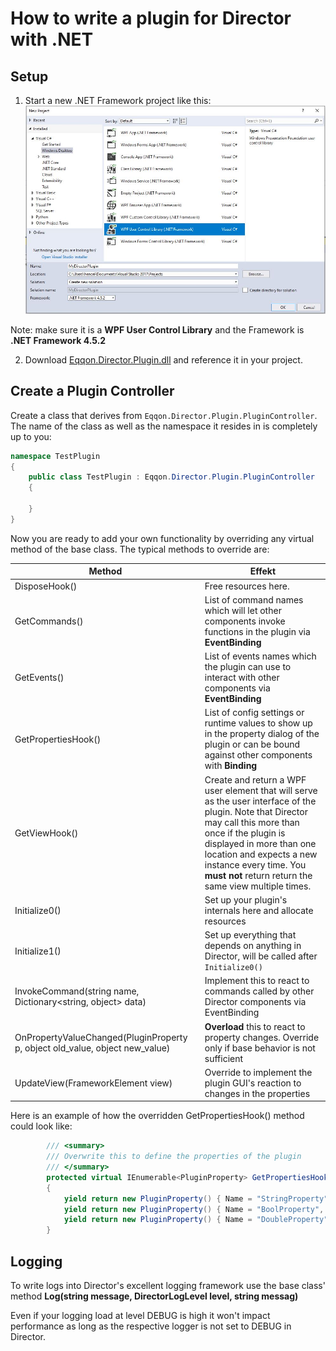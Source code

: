 # How to write a plugin for Director with .NET

## Setup
1) Start a new .NET Framework project like this:
![Create a new project in VS](https://github.com/eqqon/DirectorPlugin/blob/master/Images/CreateNewProject.JPG?raw=true)

Note: make sure it is a **WPF User Control Library** and the Framework is **.NET Framework 4.5.2**

2) Download [Eqqon.Director.Plugin.dll](https://github.com/eqqon/DirectorPlugin/blob/master/Releases/1.0.0.0/Eqqon.Director.Plugin.dll) and reference it in your project.

## Create a Plugin Controller

Create a class that derives from `Eqqon.Director.Plugin.PluginController`. The name of the class as well as the namespace it resides in is completely up to you:

```C#
namespace TestPlugin
{
    public class TestPlugin : Eqqon.Director.Plugin.PluginController
    {

    }
}
```

Now you are ready to add your own functionality by overriding any virtual method of the base class. The typical methods to override are:

| Method | Effekt |
| ------ | ------ |
| DisposeHook() | Free resources here. |
| GetCommands() | List of command names which will let other components invoke functions in the plugin via **EventBinding** |
| GetEvents() | List of events names which the plugin can use to interact with other components via **EventBinding** |
| GetPropertiesHook() | List of config settings or runtime values to show up in the property dialog of the plugin or can be bound against  other components with **Binding** |
| GetViewHook() | Create and return a WPF user element that will serve as the user interface of the plugin. Note that Director may call this more than once if the plugin is displayed in more than one location and expects a new instance every time. You **must not** return return the same view multiple times. |
| Initialize0() | Set up your plugin's internals here and allocate resources |
| Initialize1() | Set up everything that depends on anything in Director, will be called after `Initialize0()` |
| InvokeCommand(string name, Dictionary<string, object> data) | Implement this to react to commands called by other Director components via EventBinding |
| OnPropertyValueChanged(PluginProperty p, object old_value, object new_value) | **Overload** this to react to property changes. Override only if base behavior is not sufficient |
| UpdateView(FrameworkElement view) | Override to implement the plugin GUI's reaction to changes in the properties |

Here is an example of how the overridden GetPropertiesHook() method could look like:

```C#
        /// <summary>
        /// Overwrite this to define the properties of the plugin
        /// </summary>
        protected virtual IEnumerable<PluginProperty> GetPropertiesHook()
        {
            yield return new PluginProperty() { Name = "StringProperty", Type = typeof(string), Value = "Initial value"};
            yield return new PluginProperty() { Name = "BoolProperty", Type = typeof(bool), Value = true };
            yield return new PluginProperty() { Name = "DoubleProperty", Type = typeof(double), Value = 50.0};
        }
```

## Logging

To write logs into Director's excellent logging framework use the base class' method **Log(string message, DirectorLogLevel level, string messag)**

Even if your logging load at level DEBUG is high it won't impact performance as long as the respective logger is not set to DEBUG in Director.
